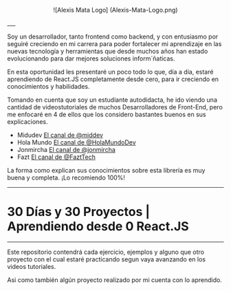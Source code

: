 <p align="center">
![Alexis Mata Logo] (Alexis-Mata-Logo.png) 
</p>
___

Soy un desarrollador, tanto frontend como backend, y con entusiasmo por seguiré creciendo en mi carrera para poder fortalecer mi aprendizaje en las nuevas tecnología y herramientas que desde muchos años han estado evolucionando para dar mejores soluciones inform´ñaticas.

En esta oportunidad les presentaré un poco todo lo que, día a día, estaré aprendiendo de React.JS completamente desde cero, para ir creciendo en conocimientos y habilidades. 

Tomando en cuenta que soy un estudiante autodidacta, he ido viendo una cantidad de videostutoriales de muchos Desarrolladores de Front-End, pero me enfocaré en 4 de ellos que los considero bastantes buenos en sus explicaciones. 

   - Midudev [El canal de @middev](https://www.youtube.com/@midudev)
   - Hola Mundo [El canal de @HolaMundoDev](https://www.youtube.com/@HolaMundoDev) 
   - Jonmircha [El canal de @jonmircha](https://www.youtube.com/@jonmircha)
   - Fazt [El canal de @FaztTech](https://www.youtube.com/@FaztTech)

La forma como explican sus conocimientos sobre esta librería es muy buena y completa. ¡Lo recomiendo 100%!

___
# 30 Días y 30 Proyectos | Aprendiendo desde 0 React.JS
___

Este repositorio contendrá cada ejercicio, ejemplos y alguno que otro proyecto con el cual estaré practicando segun vaya avanzando en los videos tutoriales. 

Asi como también algún proyecto realizado por mi cuenta con lo aprendido.


